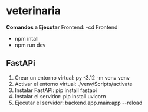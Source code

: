 # veterinaria
**Comandos a Ejecutar**
Frontend:
  -cd Frontend
  - npm intall
  - npm run dev


## FastAPi
1. Crear un entorno virtual: py -3.12 -m venv venv
2. Activar el entorno virtual: ./venv/Scripts/activate
3. Instalar FastAPI: pip install fastapi
4. Instalar el servidor: pip install uvicorn
5. Ejecutar el servidor: backend.app.main:app --reload
